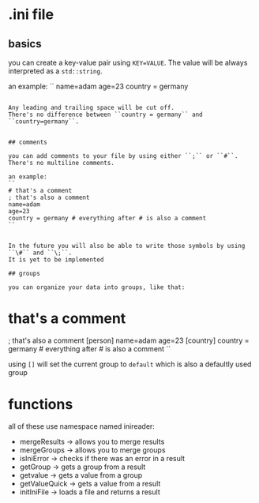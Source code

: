 

# .ini file

## basics

you can create a key-value pair using ``KEY=VALUE``. The value will be always interpreted as a ``std::string``. 

an example:
``
name=adam
age=23
country = germany
```

Any leading and trailing space will be cut off. 
There's no difference between ``country = germany`` and ``country=germany``.


## comments

you can add comments to your file by using either ``;`` or ``#``.
There's no multiline comments.

an example:
``
# that's a comment
; that's also a comment
name=adam
age=23
country = germany # everything after # is also a comment
``


In the future you will also be able to write those symbols by using ``\#`` and ``\;``.
It is yet to be implemented

## groups

you can organize your data into groups, like that:
```
# that's a comment
; that's also a comment
[person]
name=adam
age=23
[country]
country = germany # everything after # is also a comment
``

using ``[]`` will set the current group to ``default`` which is also a defaultly used group



# functions
 
all of these use namespace named inireader:

* mergeResults -> allows you to merge results
* mergeGroups -> allows you to merge groups
* isIniError -> checks if there was an error in a result
* getGroup -> gets a group from a result
* getvalue -> gets a value from a group
* getValueQuick -> gets a value from a result
* initIniFile -> loads a file and returns a result

